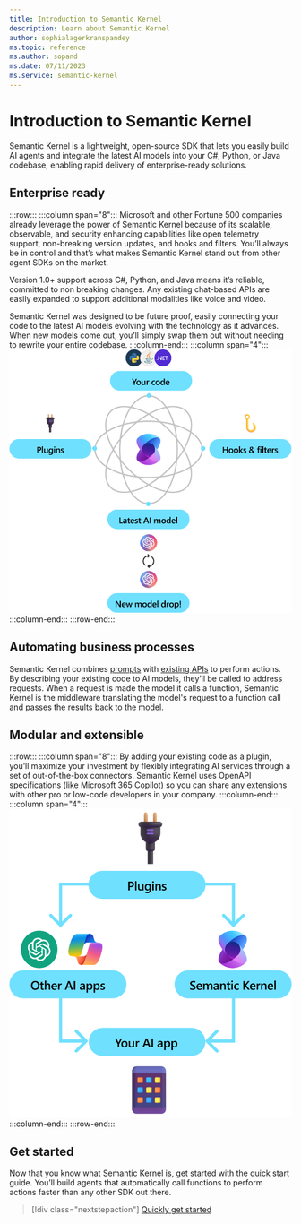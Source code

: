 ```yaml
---
title: Introduction to Semantic Kernel
description: Learn about Semantic Kernel
author: sophialagerkranspandey
ms.topic: reference
ms.author: sopand
ms.date: 07/11/2023
ms.service: semantic-kernel
---
```


# Introduction to Semantic Kernel
Semantic Kernel is a lightweight, open-source SDK that lets you easily build AI agents and integrate the latest AI models into your C#, Python, or Java codebase, enabling rapid delivery of enterprise-ready solutions.


## Enterprise ready
:::row:::
   :::column span="8":::
   Microsoft and other Fortune 500 companies already leverage the power of Semantic Kernel because of its scalable, observable, and security enhancing capabilities like open telemetry support, non-breaking version updates, and hooks and filters. You’ll always be in control and that’s what makes Semantic Kernel stand out from other agent SDKs on the market.

Version 1.0+ support across C#, Python, and Java means it’s reliable, committed to non breaking changes. Any existing chat-based APIs are easily expanded to support additional modalities like voice and video.

Semantic Kernel was designed to be future proof, easily connecting your code to the latest AI models evolving with the technology as it advances. When new models come out, you’ll simply swap them out without needing to rewrite your entire codebase.
 :::column-end:::
   :::column span="4":::
![Intro Image](../media/enterprise-ready.png)
 :::column-end:::
:::row-end:::

## Automating business processes 
Semantic Kernel combines [prompts](../concepts/prompts.md) with [existing APIs](../concepts/plugins.md) to perform actions. By describing your existing code to AI models, they’ll be called to address requests. When a request is made the model it calls a function, Semantic Kernel is the middleware translating the model's request to a function call and passes the results back to the model.

## Modular and extensible
:::row:::
   :::column span="8":::
By adding your existing code as a plugin, you’ll maximize your investment by flexibly integrating AI services through a set of out-of-the-box connectors. Semantic Kernel uses OpenAPI specifications (like Microsoft 365 Copilot) so you can share any extensions with other pro or low-code developers in your company.
 :::column-end:::
   :::column span="4":::
![Modular Extensibility](../media/Designed-for-modular-extensibility.png)
 :::column-end:::
:::row-end:::

## Get started
Now that you know what Semantic Kernel is, get started with the quick start guide. You’ll build agents that automatically call functions to perform actions faster than any other SDK out there.
> [!div class="nextstepaction"]
> [Quickly get started](../get-started/quick-start-guide.md)
